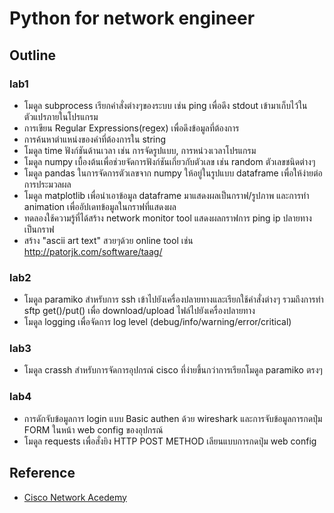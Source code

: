 # Python for network engineer

## Outline

### lab1

- โมดูล subprocess เรียกคำสั่งต่างๆของระบบ เช่น ping เพื่อดึง stdout เข้ามาเก็บไว้ในตัวแปรภายในโปรแกรม
- การเขียน Regular Expressions(regex) เพื่อดึงข้อมูลที่ต้องการ
- การค้นหาตำแหน่งของคำที่ต้องการใน string
- โมดูล time ฟังก์ชันด้านเวลา เช่น การจัดรูปแบบ, การหน่วงเวลาโปรแกรม
- โมดูล numpy เบื้องต้นเพื่อช่วยจัดการฟังก์ชันเกี่ยวกับตัวเลข เช่น random ตัวเลขชนิดต่างๆ
- โมดูล pandas ในการจัดการตัวเลขจาก numpy ให้อยู่ในรูปแบบ dataframe เพื่อให้ง่ายต่อการประมวลผล
- โมดูล matplotlib เพื่อนำเอาข้อมูล dataframe มาแสดงผลเป็นกราฟ/รูปภาพ และการทำ animation เพื่ออัปเดทข้อมูลในกราฟที่แสดงผล
- ทดลองใช้ความรู้ที่ได้สร้าง network monitor tool แสดงผลกราฟการ ping ip ปลายทางเป็นกราฟ
- สร้าง "ascii art text" สวยๆด้วย online tool เช่น http://patorjk.com/software/taag/ 

### lab2

- โมดูล paramiko สำหรับการ ssh เข้าไปยังเครื่องปลายทางและเรียกใช้คำสั่งต่างๆ รวมถึงการทำ sftp get()/put() เพื่อ download/upload ไฟล์ไปยังเครื่องปลายทาง
- โมดูล logging เพื่อจัดการ log level (debug/info/warning/error/critical)

### lab3

- โมดูล crassh สำหรับการจัดการอุปกรณ์ cisco ที่ง่ายขึ้นกว่าการเรียกโมดูล paramiko ตรงๆ

### lab4

- การดักจับข้อมูลการ login แบบ Basic authen ด้วย wireshark และการจับข้อมูลการกดปุ่ม FORM ในหน้า web config ของอุปกรณ์
- โมดูล requests เพื่อสั่งยิง HTTP POST METHOD เลียนแบบการกดปุ่ม web config


## Reference

- [Cisco Network Acedemy](https://www.netacad.com/)
